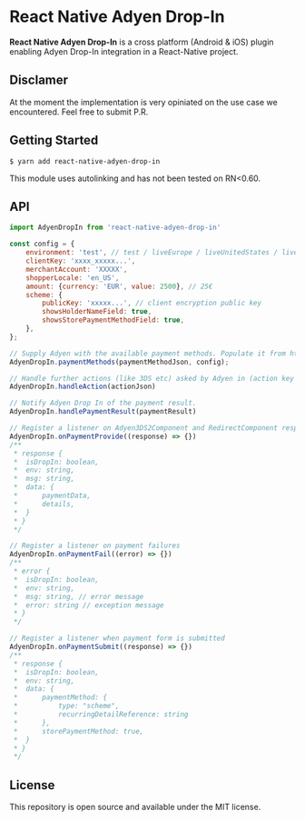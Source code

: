 # React Native Adyen Drop-In

**React Native Adyen Drop-In** is a cross platform (Android & iOS) plugin enabling Adyen Drop-In integration in a React-Native project.

## Disclamer

At the moment the implementation is very opiniated on the use case we encountered. Feel free to submit P.R.

## Getting Started

`$ yarn add react-native-adyen-drop-in`

This module uses autolinking and has not been tested on RN<0.60.

## API

```jsx
import AdyenDropIn from 'react-native-adyen-drop-in'

const config = {
    environment: 'test', // test / liveEurope / liveUnitedStates / liveAustralia
    clientKey: 'xxxx_xxxxx...',
    merchantAccount: 'XXXXX',
    shopperLocale: 'en_US',
    amount: {currency: 'EUR', value: 2500}, // 25€
    scheme: {
        publicKey: 'xxxxx...', // client encryption public key
        showsHolderNameField: true,
        showsStorePaymentMethodField: true,
    },
};

// Supply Adyen with the available payment methods. Populate it from https://docs.adyen.com/api-explorer/#/PaymentSetupAndVerificationService/paymentMethods or supply custom JSON yourself.
AdyenDropIn.paymentMethods(paymentMethodJson, config);

// Handle further actions (like 3DS etc) asked by Adyen in (action key in /payments response - ie iDEAL, Bancontact)
AdyenDropIn.handleAction(actionJson)

// Notify Adyen Drop In of the payment result.
AdyenDropIn.handlePaymentResult(paymentResult)

// Register a listener on Adyen3DS2Component and RedirectComponent responses
AdyenDropIn.onPaymentProvide((response) => {})
/**
 * response {
 *  isDropIn: boolean,
 *  env: string,
 *  msg: string,
 *  data: {
 *      paymentData,
 *      details,
 *  }
 * }
 */

// Register a listener on payment failures
AdyenDropIn.onPaymentFail((error) => {})
/**
 * error {
 *  isDropIn: boolean,
 *  env: string,
 *  msg: string, // error message
 *  error: string // exception message
 * }
 */

// Register a listener when payment form is submitted
AdyenDropIn.onPaymentSubmit((response) => {})
/**
 * response {
 *  isDropIn: boolean,
 *  env: string,
 *  data: {
 *      paymentMethod: {
 *          type: "scheme",
 *          recurringDetailReference: string
 *      },
 *      storePaymentMethod: true,
 *  }
 * }
 */


```

## License

This repository is open source and available under the MIT license.